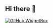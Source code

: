 ## Hi there 👋

[![GitHub WidgetBox](https://github-widgetbox.vercel.app/api/skills?languages=js,php,python,html,css,c,cpp,csharp,xml,json,mysql,haskell,powershell,visualbasic,x86,graphql,markdown)](https://github.com/Jurredr/github-widgetbox)
